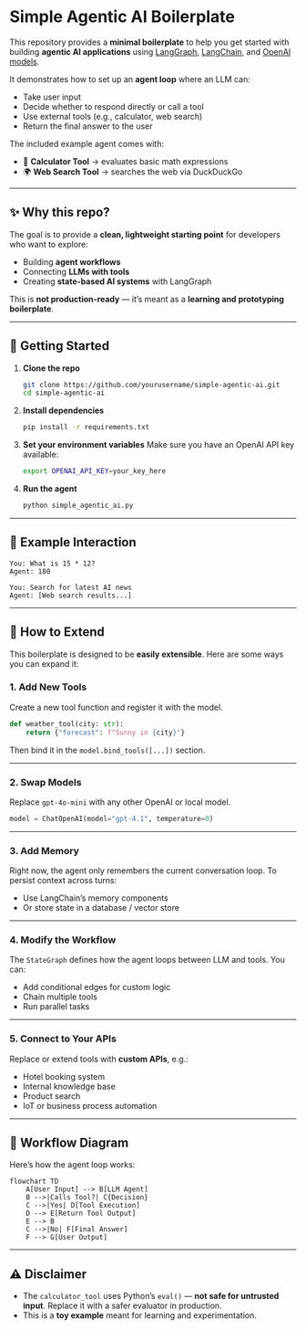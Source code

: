 

#  Simple Agentic AI Boilerplate

This repository provides a **minimal boilerplate** to help you get started with building **agentic AI applications** using [LangGraph](https://github.com/langchain-ai/langgraph), [LangChain](https://www.langchain.com/), and [OpenAI models](https://platform.openai.com/).

It demonstrates how to set up an **agent loop** where an LLM can:

* Take user input
* Decide whether to respond directly or call a tool
* Use external tools (e.g., calculator, web search)
* Return the final answer to the user

The included example agent comes with:

* 🔢 **Calculator Tool** → evaluates basic math expressions
* 🌍 **Web Search Tool** → searches the web via DuckDuckGo

---

## ✨ Why this repo?

The goal is to provide a **clean, lightweight starting point** for developers who want to explore:

* Building **agent workflows**
* Connecting **LLMs with tools**
* Creating **state-based AI systems** with LangGraph

This is **not production-ready** — it’s meant as a **learning and prototyping boilerplate**.

---

## 🚀 Getting Started

1. **Clone the repo**

   ```bash
   git clone https://github.com/yourusername/simple-agentic-ai.git
   cd simple-agentic-ai
   ```

2. **Install dependencies**

   ```bash
   pip install -r requirements.txt
   ```

3. **Set your environment variables**
   Make sure you have an OpenAI API key available:

   ```bash
   export OPENAI_API_KEY=your_key_here
   ```

4. **Run the agent**

   ```bash
   python simple_agentic_ai.py
   ```

---

## 💬 Example Interaction

```
You: What is 15 * 12?
Agent: 180
```

```
You: Search for latest AI news
Agent: [Web search results...]
```

---

## 🔧 How to Extend

This boilerplate is designed to be **easily extensible**. Here are some ways you can expand it:

### 1. Add New Tools

Create a new tool function and register it with the model.

```python
def weather_tool(city: str):
    return {"forecast": f"Sunny in {city}"}
```

Then bind it in the `model.bind_tools([...])` section.

---

### 2. Swap Models

Replace `gpt-4o-mini` with any other OpenAI or local model.

```python
model = ChatOpenAI(model="gpt-4.1", temperature=0)
```

---

### 3. Add Memory

Right now, the agent only remembers the current conversation loop.
To persist context across turns:

* Use LangChain’s memory components
* Or store state in a database / vector store

---

### 4. Modify the Workflow

The `StateGraph` defines how the agent loops between LLM and tools.
You can:

* Add conditional edges for custom logic
* Chain multiple tools
* Run parallel tasks

---

### 5. Connect to Your APIs

Replace or extend tools with **custom APIs**, e.g.:

* Hotel booking system
* Internal knowledge base
* Product search
* IoT or business process automation

---

## 🧩 Workflow Diagram

Here’s how the agent loop works:

```mermaid
flowchart TD
    A[User Input] --> B[LLM Agent]
    B -->|Calls Tool?| C{Decision}
    C -->|Yes| D[Tool Execution]
    D --> E[Return Tool Output]
    E --> B
    C -->|No| F[Final Answer]
    F --> G[User Output]
```

---

## ⚠️ Disclaimer

* The `calculator_tool` uses Python’s `eval()` — **not safe for untrusted input**. Replace it with a safer evaluator in production.
* This is a **toy example** meant for learning and experimentation.



